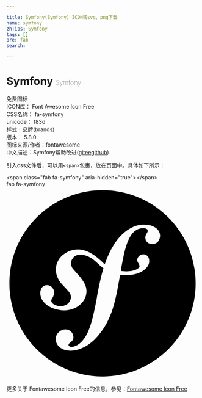 ```yaml
---

title: Symfony(Symfony) ICON转svg、png下载
name: symfony
zhTips: Symfony
tags: []
pre: fab
search: 

---
```


# Symfony  <small style="font-size: 60%;font-weight: 100">Symfony</small>


<div class="detail-page">
<p>
<span><span class="badge-success badge">免费图标</span> </span>
<br/>
<span>
ICON库：
<span class="badge-secondary badge">Font Awesome Icon Free</span> 
</span>
<br/>
<span>
CSS名称：
<span class="badge-secondary badge">fa-symfony</span> 
</span>
<br/>
<span>
unicode：
<span class="badge-secondary badge">f83d</span> 
<copy-btn content='f83d' btn-title=""></copy-btn>
<copy-btn :content='String.fromCodePoint(parseInt("f83d", 16))' btn-title="复制U"></copy-btn>
</span><br/><span>样式：<span class="badge-light badge">品牌(brands)</span></span>
<br/>
<span>
版本：
<span class="badge-secondary badge">5.8.0</span> 
</span>
<br/>
<span>图标来源/作者：<span class="badge-light badge">fontawesome</span></span> 
<br/>
<span class="zh-detail">中文描述：<span class="badge-primary badge">Symfony</span><span class="help-link"><span>帮助改进</span>(<a href="https://gitee.com/liuwave/icon-helper/edit/master/json/fontawesome/brands/symfony.json" target="_blank" rel="noopener noreferrer">gitee</a><a href="https://github.com/liuwave/icon-helper/edit/master/json/fontawesome/brands/symfony.json" target="_blank" rel="noopener noreferrer">github</a></span>)</span><br/>
</p>
</div>
<div class="alert alert-dark">
  <i class="fab fa-symfony fa-xs"></i>
  <i class="fab fa-symfony fa-sm"></i>
  <i class="fab fa-symfony fa-lg"></i>
  <i class="fab fa-symfony fa-2x"></i>
  <i class="fab fa-symfony fa-3x"></i>
  <i class="fab fa-symfony fa-5x"></i>
  <i class="fab fa-symfony fa-7x"></i>
</div>
<div>
  <p>引入css文件后，可以用<code>&lt;span&gt;</code>包裹，放在页面中。具体如下所示：    
  </p>
  <div class="alert alert-primary" style="font-size: 14px">
    &lt;span class="fab fa-symfony" aria-hidden="true"&gt;&lt;/span&gt;
    <copy-btn content='<span class="fab fa-symfony" aria-hidden="true"></span>'></copy-btn>
  </div>
  <div class="alert alert-secondary">
    <i class="fab fa-symfony"
    style="font-size: 24px"
    aria-hidden="true"></i> fab fa-symfony
    <copy-btn content="fab fa-symfony" btn-title="复制图标名称"></copy-btn>
  </div>
</div>
<div id="svg" class="svg-wrap">
<svg xmlns="http://www.w3.org/2000/svg" viewBox="0 0 512 512"><path d="M256 8C119 8 8 119 8 256s111 248 248 248 248-111 248-248S393 8 256 8zm133.74 143.54c-11.47.41-19.4-6.45-19.77-16.87-.27-9.18 6.68-13.44 6.53-18.85-.23-6.55-10.16-6.82-12.87-6.67-39.78 1.29-48.59 57-58.89 113.85 21.43 3.15 36.65-.72 45.14-6.22 12-7.75-3.34-15.72-1.42-24.56 4-18.16 32.55-19 32 5.3-.36 17.86-25.92 41.81-77.6 35.7-10.76 59.52-18.35 115-58.2 161.72-29 34.46-58.4 39.82-71.58 40.26-24.65.85-41-12.31-41.58-29.84-.56-17 14.45-26.26 24.31-26.59 21.89-.75 30.12 25.67 14.88 34-12.09 9.71.11 12.61 2.05 12.55 10.42-.36 17.34-5.51 22.18-9 24-20 33.24-54.86 45.35-118.35 8.19-49.66 17-78 18.23-82-16.93-12.75-27.08-28.55-49.85-34.72-15.61-4.23-25.12-.63-31.81 7.83-7.92 10-5.29 23 2.37 30.7l12.63 14c15.51 17.93 24 31.87 20.8 50.62-5.06 29.93-40.72 52.9-82.88 39.94-36-11.11-42.7-36.56-38.38-50.62 7.51-24.15 42.36-11.72 34.62 13.6-2.79 8.6-4.92 8.68-6.28 13.07-4.56 14.77 41.85 28.4 51-1.39 4.47-14.52-5.3-21.71-22.25-39.85-28.47-31.75-16-65.49 2.95-79.67C204.23 140.13 251.94 197 262 205.29c37.17-109 100.53-105.46 102.43-105.53 25.16-.81 44.19 10.59 44.83 28.65.25 7.69-4.17 22.59-19.52 23.13z"/></svg>
</div>
<detail full-name='fa-symfony'></detail>
    
<div><p>更多关于  Fontawesome Icon Free的信息，参见：<a target="_blank" href="https://iconhelper.cn/fontawesome.html">Fontawesome Icon Free</a>
</p></div>
